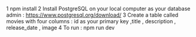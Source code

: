 
1 npm install
2 Install PostgreSQL on your local computer as your database admin  : https://www.postgresql.org/download/
3 Create a table called movies  with four columns : id as your primary key  ,title , description , release_date , image
4 To run : npm run dev
